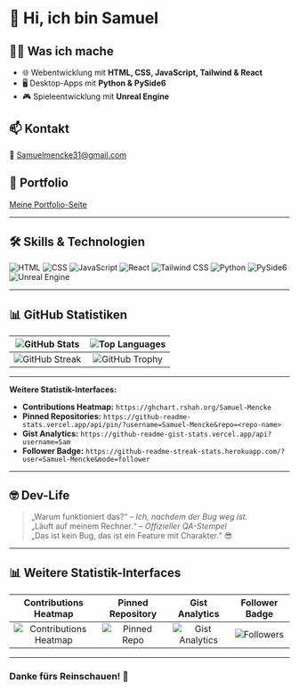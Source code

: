 # 👋 Hi, ich bin Samuel

## 👨‍💻 Was ich mache
- 🌐 Webentwicklung mit **HTML, CSS, JavaScript, Tailwind & React**
- 🖥️ Desktop-Apps mit **Python & PySide6**
- 🎮 Spieleentwicklung mit **Unreal Engine**

## 📫 Kontakt
📧 Samuelmencke31@gmail.com

## 🔗 Portfolio
[Meine Portfolio-Seite](https://Samuel-Mencke.github.io)

---

## 🛠️ Skills & Technologien

![HTML](https://img.shields.io/badge/-HTML5-E34F26?logo=html5&logoColor=fff)  ![CSS](https://img.shields.io/badge/-CSS3-1572B6?logo=css3&logoColor=fff)  ![JavaScript](https://img.shields.io/badge/-JavaScript-F7DF1E?logo=javascript&logoColor=000)  ![React](https://img.shields.io/badge/-React-61DAFB?logo=react&logoColor=000)  ![Tailwind CSS](https://img.shields.io/badge/-Tailwind_CSS-06B6D4?logo=tailwind-css&logoColor=fff)  ![Python](https://img.shields.io/badge/-Python-3776AB?logo=python&logoColor=fff)  ![PySide6](https://img.shields.io/badge/-PySide6-41CD52?logo=qt&logoColor=fff)  ![Unreal Engine](https://img.shields.io/badge/-Unreal_Engine-0E1128?logo=unrealengine&logoColor=fff)

---

## 📊 GitHub Statistiken

| ![GitHub Stats](https://github-readme-stats.vercel.app/api?username=Samuel-Mencke&show_icons=true&theme=tokyonight) | ![Top Languages](https://github-readme-stats.vercel.app/api/top-langs/?username=Samuel-Mencke&layout=compact&theme=tokyonight) |
| :---: | :---: |
| ![GitHub Streak](https://github-readme-streak-stats.herokuapp.com/?user=Samuel-Mencke&theme=tokyonight) | ![GitHub Trophy](https://github-profile-trophy.vercel.app/?username=Samuel-Mencke&theme=tokyonight&column=4) |

---

**Weitere Statistik-Interfaces:**

- **Contributions Heatmap:** `https://ghchart.rshah.org/Samuel-Mencke`  
- **Pinned Repositories:** `https://github-readme-stats.vercel.app/api/pin/?username=Samuel-Mencke&repo=<repo-name>`  
- **Gist Analytics:** `https://github-readme-gist-stats.vercel.app/api?username=Sam`  
- **Follower Badge:** `https://github-readme-streak-stats.herokuapp.com/?user=Samuel-Mencke&mode=follower`  

---

## 🤓 Dev-Life

> „Warum funktioniert das?“ – *Ich, nachdem der Bug weg ist.*  
> „Läuft auf meinem Rechner.“ – *Offizieller QA-Stempel*  
> „Das ist kein Bug, das ist ein Feature mit Charakter.“ 😎

---

## 📊 Weitere Statistik-Interfaces

| Contributions Heatmap | Pinned Repository | Gist Analytics | Follower Badge |
| :---: | :---: | :---: | :---: |
| ![Contributions Heatmap](https://ghchart.rshah.org/Samuel-Mencke) | ![Pinned Repo](https://github-readme-stats.vercel.app/api/pin/?username=Samuel-Mencke&repo=REPO) | ![Gist Analytics](https://github-readme-gist-stats.vercel.app/api?username=Samuel-Mencke) | ![Followers](https://github-readme-stats.vercel.app/api?username=Samuel-Mencke&show_icons=true&theme=tokyonight&count_private=true&include_all_commits=false) |

---

### Danke fürs Reinschauen! 🚀
